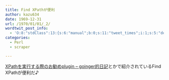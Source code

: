 ```yaml
---
title: Find XPathが便利
author: kazu634
date: 1969-12-31
url: /1970/01/01/_2/
wordtwit_post_info:
  - 'O:8:"stdClass":13:{s:6:"manual";b:0;s:11:"tweet_times";i:1;s:5:"delay";i:0;s:7:"enabled";i:1;s:10:"separation";s:2:"60";s:7:"version";s:3:"3.7";s:14:"tweet_template";b:0;s:6:"status";i:2;s:6:"result";a:0:{}s:13:"tweet_counter";i:2;s:13:"tweet_log_ids";a:1:{i:0;i:4663;}s:9:"hash_tags";a:0:{}s:8:"accounts";a:1:{i:0;s:7:"kazu634";}}'
categories:
  - Perl
  - scraper

---
```

<div class="section">
<p>
<a href="http://d.hatena.ne.jp/goinger/20081206/1228585045" onclick="__gaTracker('send', 'event', 'outbound-article', 'http://d.hatena.ne.jp/goinger/20081206/1228585045', 'XPathを実行する際のお勧めplugin &#8211; goinger的日記');" target="_blank">XPathを実行する際のお勧めplugin &#8211; goinger的日記</a>とかで紹介されているFind XPathが便利だ♪
</p>
</div>